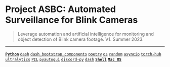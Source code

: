 # Project ASBC: Automated Surveillance for Blink Cameras
> Leverage automation and artificial intelligence for monitoring and object detection of Blink camera footage. V1. Summer 2023.

---

[**`Python`**](https://github.com/lxRbckl/lxRbckl/blob/main/Python/README.md)
[`dash`](https://github.com/lxRbckl/lxRbckl/blob/main/Python/dash.md)
[`dash_bootstrap_components`](https://github.com/lxRbckl/lxRbckl/blob/main/Python/dash_bootstrap_components.md)
[`poetry`](https://github.com/lxRbckl/lxRbckl/blob/main/Python/poetry.md)
[`os`](https://github.com/lxRbckl/lxRbckl/blob/main/Python/os.md)
[`random`](https://github.com/lxRbckl/lxRbckl/blob/main/Python/random.md)
[`asyncio`](https://github.com/lxRbckl/lxRbckl/blob/main/Python/asyncio.md)
[`torch-hub`](https://github.com/lxRbckl/lxRbckl/blob/main/Python/torch-hub.md)
[`ultralytics`](https://github.com/lxRbckl/lxRbckl/blob/main/Python/ultralytics.md)
[`PIL`](https://github.com/lxRbckl/lxRbckl/blob/main/Python/PIL.md)
[`pyautogui`](https://github.com/lxRbckl/lxRbckl/blob/main/Python/pyautogui.md)
[`discord-py`](https://github.com/lxRbckl/lxRbckl/blob/main/Python/discord-py.md)
[`dash`](https://github.com/lxRbckl/lxRbckl/blob/main/Python/dash.md)
[**`Shell`**](https://github.com/lxRbckl/lxRbckl/blob/main/Shell/README.md)
[**`Mac OS`**](https://github.com/lxRbckl/lxRbckl/blob/main/Mac-OS/README.md)

#
